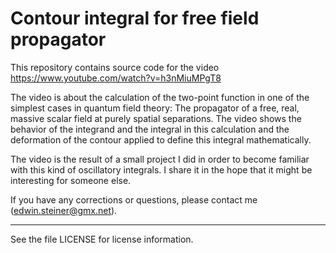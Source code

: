 # Contour integral for free field propagator

This repository contains source code for the video
https://www.youtube.com/watch?v=h3nMiuMPgT8

The video is about the calculation of the two-point function in one of the
simplest cases in quantum field theory: The propagator of a free, real, massive
scalar field at purely spatial separations. The video shows the behavior of the
integrand and the integral in this calculation and the deformation of the
contour applied to define this integral mathematically.

The video is the result of a small project I did in order to become familiar
with this kind of oscillatory integrals. I share it in the hope that it might
be interesting for someone else.

If you have any corrections or questions, please contact me (edwin.steiner@gmx.net).

---

See the file LICENSE for license information.
